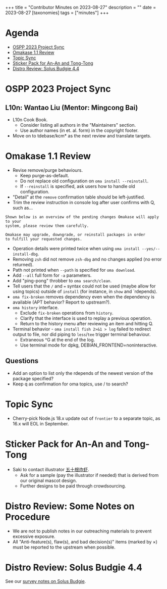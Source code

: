 +++
title = "Contributor Minutes on 2023-08-27"
description = ""
date = 2023-08-27
[taxonomies]
tags = ["minutes"]
+++

Agenda
======

- [OSPP 2023 Project Sync](#ospp-2023-project-sync)
- [Omakase 1.1 Review](#omakase-1-1-review)
- [Topic Sync](#topic-sync)
- [Sticker Pack for An-An and Tong-Tong](#sticker-pack-for-an-an-and-tong-tong)
- [Distro Review: Solus Budgie 4.4](#distro-review-solus-budgie-4-4)

OSPP 2023 Project Sync
======================

L10n: Wantao Liu (Mentor: Mingcong Bai)
---------------------------------------

- L10n Cook Book.
    - Consider listing all authors in the "Maintainers" section.
    - Use author names (in et. al. form) in the copyright footer.
- Move on to tdebase/kcm* as the next review and translate targets.

Omakase 1.1 Review
==================

- Revise remove/purge behaviours.
    - Keep purge-as-default.
    - Do not replace old configuration on `oma install --reinstall`.
    - If `--reinstall` is specified, ask users how to handle old configuration.
- "Detail" at the `remove` confirmation table should be left-justified.
- Trim the review instruction in console log after user confirms with Q, such as...

```
Shown below is an overview of the pending changes Omakase will apply to your
system, please review them carefully.

Omakase may upgrade, downgrade, or reinstall packages in order
to fulfill your requested changes.
```

- Operation details were printed twice when using `oma install --yes/--install-dbg`.
- Removing `zsh` did not remove `zsh-dbg` and no changes applied (no error returned).
- Path not printed when `--path` is specified for `oma download`.
- Add `--all` full form for `-a` parameters.
- Add "ping-pong" throbber to `oma search/clean`.
- Tell users that the `/` and `=` syntax could not be used (maybe allow for using topics) outside of `install` (for instance, in `show` and `rdepends).
- `oma fix-broken` removes dependency even when the dependency is available (APT behavior? Report to upstream?).
- `oma history` interface.
    - Exclude `fix-broken` operations from `history`.
    - Clarify that the interface is used to replay a previous operation.
    - Return to the history menu after reviewing an item and hitting Q.
- Terminal behavior - `oma install fish 2>&1 > log` failed to redirect output to file, nor did piping to `less`/`tee` trigger terminal behaviour.
    - Extraneous ^G at the end of the log.
    - Use terminal mode for dpkg, DEBIAN_FRONTEND=noninteractive.

Questions
---------

- Add an option to list only the rdepends of the newest version of the package specified?
- Keep q as confirmation for oma topics, use / to search?

Topic Sync
==========

- Cherry-pick Node.js 18.x update out of `frontier` to a separate topic, as 16.x will EOL in September.

Sticker Pack for An-An and Tong-Tong
====================================

- Saki to contact illustrator [五十根炸虾](https://www.mihuashi.com/profiles/571437?role=painter).
    - Ask for a sample (pay the illustrator if needed) that is derived from our original mascot design.
    - Further designs to be paid through crowdsourcing.

Distro Review: Some Notes on Procedure
======================================

- We are not to publish notes in our outreaching materials to prevent excessive exposure.
- All "Anti-feature(s), flaw(s), and bad decision(s)" items (marked by ×) must be reported to the upstream when possible.

Distro Review: Solus Budgie 4.4
===============================

See our [survey notes on Solus Budgie](/developer/notes/distro-survey-2023#solus-budgie).

